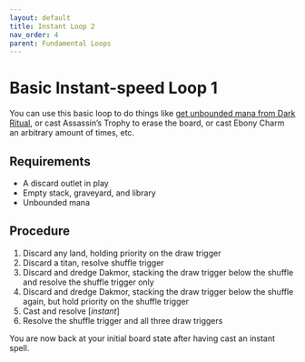 ```yaml
---
layout: default
title: Instant Loop 2
nav_order: 4
parent: Fundamental Loops
---
```


# Basic Instant-speed Loop 1

You can use this basic loop to do things like [get unbounded mana from Dark Ritual](../basic-loops/dark-ritual.md), or cast Assassin’s Trophy to erase the board, or cast Ebony Charm an arbitrary amount of times, etc.

## Requirements

* A discard outlet in play
* Empty stack, graveyard, and library
* Unbounded mana

## Procedure

1. Discard any land, holding priority on the draw trigger
1. Discard a titan, resolve shuffle trigger
1. Discard and dredge Dakmor, stacking the draw trigger below the shuffle and resolve the shuffle trigger only
1. Discard and dredge Dakmor, stacking the draw trigger below the shuffle again, but hold priority on the shuffle trigger
1. Cast and resolve [*instant*]
1. Resolve the shuffle trigger and all three draw triggers

You are now back at your initial board state after having cast an instant spell.
